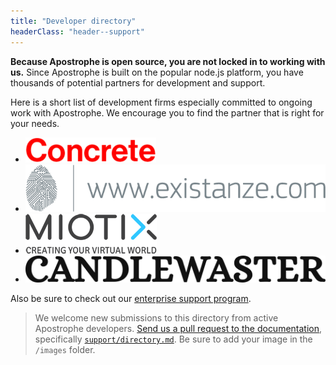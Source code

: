 ```yaml
---
title: "Developer directory"
headerClass: "header--support"
---
```


**Because Apostrophe is open source, you are not locked in to working with us.** Since Apostrophe is built on the popular node.js platform, you have thousands of potential partners for development and support.

Here is a short list of development firms especially committed to ongoing work with Apostrophe. We encourage you to find the partner that is right for your needs.


<ul class="developer-directory">
  <li><a href="http://concrete.ca" target="_blank"><img alt="Concrete" src="../images/developers/concrete.png" /></a></li>
  <li><a href="http://www.existanze.com" target="_blank"><img alt="Existanze" src="../images/developers/existanze.png" /></a></li>
  <li><a href="http://www.miotix.com" target="_blank"><img alt="Miotix" src="../images/developers/miotix.png" /></a></li>
  <li><a href="https://candlewaster.co/" target="_blank"><img alt="Candlewaster Tech Collective" src="../images/developers/candlewaster.png"></a></li>
  <!-- <li><a href="http://www.ryanwatts.me" target="_blank"><img alt="Ryan Watts" src="images/developers/ryan-watts.png" /></a></li> -->
</ul>

Also be sure to check out our [enterprise support program](enterprise-support.html).

> We welcome new submissions to this directory from active Apostrophe developers. [Send us a pull request to the documentation](https://github.com/punkave/apostrophe-documentation), specifically [`support/directory.md`](https://github.com/punkave/apostrophe-documentation/blob/master/support/directory.md). Be sure to add your image in the `/images` folder.
